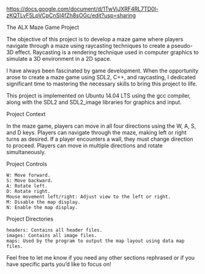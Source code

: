 https://docs.google.com/document/d/1TwVjJXRF4RL7TD0l-zKQTLyF5LpVCpCnSl4fZh8sOGc/edit?usp=sharing

The ALX Maze Game Project

The objective of this project is to develop a maze game where players navigate through a maze using raycasting techniques to create a pseudo-3D effect. Raycasting is a rendering technique used in computer graphics to simulate a 3D environment in a 2D space.

I have always been fascinated by game development. When the opportunity arose to create a maze game using SDL2, C++, and raycasting, I dedicated significant time to mastering the necessary skills to bring this project to life.

This project is implemented on Ubuntu 14.04 LTS using the gcc compiler, along with the SDL2 and SDL2_image libraries for graphics and input.

Project Context

In the maze game, players can move in all four directions using the W, A, S, and D keys. Players can navigate through the maze, making left or right turns as desired. If a player encounters a wall, they must change direction to proceed. Players can move in multiple directions and rotate simultaneously.

Project Controls

    W: Move forward.
    S: Move backward.
    A: Rotate left.
    D: Rotate right.
    Mouse movement left/right: Adjust view to the left or right.
    M: Disable the map display.
    N: Enable the map display.

Project Directories

    headers: Contains all header files.
    images: Contains all image files.
    maps: Used by the program to output the map layout using data map files.

Feel free to let me know if you need any other sections rephrased or if you have specific parts you’d like to focus on!
